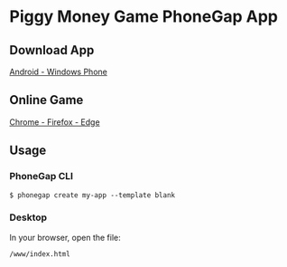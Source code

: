 # Piggy Money Game PhoneGap App

## Download App
[Android - Windows Phone](https://build.phonegap.com/apps/2466649/share)

## Online Game
[Chrome - Firefox - Edge](http://naveira.tk/piggy/)

## Usage

### PhoneGap CLI

    $ phonegap create my-app --template blank

### Desktop

In your browser, open the file:

    /www/index.html

